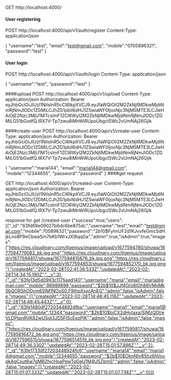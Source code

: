 GET http://localhost:4000/

#### User registering
POST http://localhost:4000/api/v1/auth/register
Content-Type: application/json

{
    "username":"test",
    "email":"test@gmail.com",
    "mobile":"0705896321",
    "password":"test"
}

#### User login
POST http://localhost:4000/api/v1/auth/login
Content-Type: application/json

{
   "username":"test",
    "password":"test"
}


####upload
POST http://localhost:4000/api/v1/upload
Content-Type: application/json
Authorization: Bearer eyJhbGciOiJIUzI1NiIsInR5cCI6IkpXVCJ9.eyJfaWQiOiI2M2ZkNjllMDkwMjdiNmRjNmJlODc1ZGMiLCJhZG1pbiI6dHJ1ZSwiaWF0IjoxNjc3NjM5MTE3LCJleHAiOjE2Nzc3MjU1MTcsImF1ZCI6WyI2M2ZkNjllMDkwMjdiNmRjNmJlODc1ZGMiLG51bGxdfQ.IRX7V-Tp7zwu8iMnWiRUpoUbgclSWc2vUmNAj26Gjik



####create-user
POST http://localhost:4000/api/v1/create-user
Content-Type: application/json
Authorization: Bearer eyJhbGciOiJIUzI1NiIsInR5cCI6IkpXVCJ9.eyJfaWQiOiI2M2ZkNjllMDkwMjdiNmRjNmJlODc1ZGMiLCJhZG1pbiI6dHJ1ZSwiaWF0IjoxNjc3NjM5MTE3LCJleHAiOjE2Nzc3MjU1MTcsImF1ZCI6WyI2M2ZkNjllMDkwMjdiNmRjNmJlODc1ZGMiLG51bGxdfQ.IRX7V-Tp7zwu8iMnWiRUpoUbgclSWc2vUmNAj26Gjik

{
   "username":"maria144",
	"email":"maria144@gmail.com",
	"mobile":"12344655",
	"password":"password"
}
####get request

GET http://localhost:4000/api/v1/created-user
Content-Type: application/json
Authorization: Bearer eyJhbGciOiJIUzI1NiIsInR5cCI6IkpXVCJ9.eyJfaWQiOiI2M2ZkNjllMDkwMjdiNmRjNmJlODc1ZGMiLCJhZG1pbiI6dHJ1ZSwiaWF0IjoxNjc3NjM5MTE3LCJleHAiOjE2Nzc3MjU1MTcsImF1ZCI6WyI2M2ZkNjllMDkwMjdiNmRjNmJlODc1ZGMiLG51bGxdfQ.IRX7V-Tp7zwu8iMnWiRUpoUbgclSWc2vUmNAj26Gjik




response for get   /created-user 
{"success":true,"users":[{"_id":"63fd69e09027b6dc6be875dc","username":"test","email":"test@gmail.com","mobile":705896321,"password":"$2b$10$FylmUF2d1KJvvfeGmcSdH.jkLno8P9eCbwaSm7bKb1WrxJX9lqqGa","admin":true,"isAdmin":true,"images":["https://res.cloudinary.com/itgenius/image/upload/v1677594780/shuwa/1677594779082_bk.jpg.png","https://res.cloudinary.com/itgenius/image/upload/v1677594817/shuwa/1677594815876_bk.jpg.png","https://res.cloudinary.com/itgenius/image/upload/v1677594853/shuwa/1677594852170_bk.jpg.png"],"createdAt":"2023-02-28T02:41:36.533Z","updatedAt":"2023-02-28T14:34:15.190Z","__v":3},{"_id":"63fe13d5d0993c1175aed140","username":"maria","email":"maria@gmail.com","mobile":98989898,"password":"$2b$10$JJf4O/o6IOh88VMxMkSbQORShODvm6SIM1NOoS0.F9thpXsxcAnEG","admin":false,"isAdmin":false,"images":[],"createdAt":"2023-02-28T14:46:45.118Z","updatedAt":"2023-02-28T14:46:45.443Z","__v":0},{"_id":"63fe1480df27203448924fba","username":"maria1","email":"maria1@gmail.com","mobile":12344,"password":"$2b$10$biCX2dHytaxa/SjMzQDl/eVLDPIpnRVK82wUSgt3JD5FIScEezPlK","admin":false,"isAdmin":false,"images":["https://res.cloudinary.com/itgenius/image/upload/v1677595817/shuwa/1677595816472_bk.jpg.png","https://res.cloudinary.com/itgenius/image/upload/v1677596515/shuwa/1677596514519_bk.jpg.png"],"createdAt":"2023-02-28T14:49:36.330Z","updatedAt":"2023-02-28T15:01:57.886Z","__v":2},{"_id":"63fe1733df27203448924fc6","username":"maria14","email":"maria14@gmail.com","mobile":12344655,"password":"$2b$10$OknNhr65hz6hVovqkAgCxut6w7gMB2hjcHoaPewTqGeU1M4USZbmS","admin":false,"isAdmin":false,"images":[],"createdAt":"2023-02-28T15:01:07.333Z","updatedAt":"2023-02-28T15:01:07.738Z","__v":0}]}